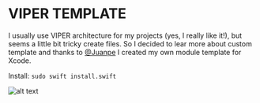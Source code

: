 # VIPER TEMPLATE

I usually use VIPER architecture for my projects (yes, I really like it!), but seems a little bit tricky create files. So I decided to lear more about custom template and thanks to [@Juanpe](https://github.com/Juanpe) I created my own module template for Xcode.

Install: `sudo swift install.swift`

![alt text](https://imagizer.imageshack.com/v2/640x480q90/924/wqwBty.png)
